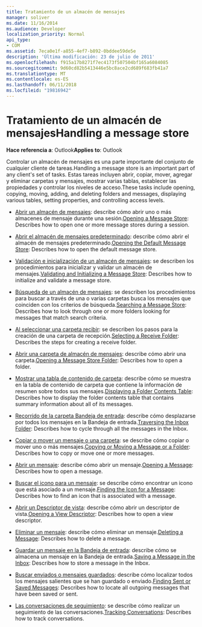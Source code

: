 ```yaml
---
title: Tratamiento de un almacén de mensajes
manager: soliver
ms.date: 11/16/2014
ms.audience: Developer
localization_priority: Normal
api_type:
- COM
ms.assetid: 7eca0e1f-a855-4ef7-b892-0bddee59de5e
description: 'Última modificación: 23 de julio de 2011'
ms.openlocfilehash: f915a17b8271f7ec4173f507504bf165a6084085
ms.sourcegitcommit: 9d60cd82b5413446e5bc8ace2cd689f683fb41a7
ms.translationtype: MT
ms.contentlocale: es-ES
ms.lasthandoff: 06/11/2018
ms.locfileid: "19816942"
---
```

# <a name="handling-a-message-store"></a><span data-ttu-id="80dcb-103">Tratamiento de un almacén de mensajes</span><span class="sxs-lookup"><span data-stu-id="80dcb-103">Handling a message store</span></span>
  
<span data-ttu-id="80dcb-104">**Hace referencia a**: Outlook</span><span class="sxs-lookup"><span data-stu-id="80dcb-104">**Applies to**: Outlook</span></span> 
  
<span data-ttu-id="80dcb-105">Controlar un almacén de mensajes es una parte importante del conjunto de cualquier cliente de tareas.</span><span class="sxs-lookup"><span data-stu-id="80dcb-105">Handling a message store is an important part of any client's set of tasks.</span></span> <span data-ttu-id="80dcb-106">Estas tareas incluyen abrir, copiar, mover, agregar y eliminar carpetas y mensajes, mostrar varias tablas, establecer las propiedades y controlar los niveles de acceso.</span><span class="sxs-lookup"><span data-stu-id="80dcb-106">These tasks include opening, copying, moving, adding, and deleting folders and messages, displaying various tables, setting properties, and controlling access levels.</span></span>

- <span data-ttu-id="80dcb-107">[Abrir un almacén de mensajes](opening-a-message-store.md): describe cómo abrir uno o más almacenes de mensaje durante una sesión.</span><span class="sxs-lookup"><span data-stu-id="80dcb-107">[Opening a Message Store](opening-a-message-store.md): Describes how to open one or more message stores during a session.</span></span>
    
- <span data-ttu-id="80dcb-108">[Abrir el almacén de mensajes predeterminado](opening-the-default-message-store.md): describe cómo abrir el almacén de mensajes predeterminado.</span><span class="sxs-lookup"><span data-stu-id="80dcb-108">[Opening the Default Message Store](opening-the-default-message-store.md): Describes how to open the default message store.</span></span>
    
- <span data-ttu-id="80dcb-109">[Validación e inicialización de un almacén de mensajes](validating-and-initializing-a-message-store.md): se describen los procedimientos para inicializar y validar un almacén de mensajes.</span><span class="sxs-lookup"><span data-stu-id="80dcb-109">[Validating and Initializing a Message Store](validating-and-initializing-a-message-store.md): Describes how to initialize and validate a message store.</span></span>
    
- <span data-ttu-id="80dcb-110">[Búsqueda de un almacén de mensajes](searching-a-message-store.md): se describen los procedimientos para buscar a través de una o varias carpetas busca los mensajes que coinciden con los criterios de búsqueda.</span><span class="sxs-lookup"><span data-stu-id="80dcb-110">[Searching a Message Store](searching-a-message-store.md): Describes how to look through one or more folders looking for messages that match search criteria.</span></span>
    
- <span data-ttu-id="80dcb-111">[Al seleccionar una carpeta recibir](selecting-a-receive-folder.md): se describen los pasos para la creación de una carpeta de recepción.</span><span class="sxs-lookup"><span data-stu-id="80dcb-111">[Selecting a Receive Folder](selecting-a-receive-folder.md): Describes the steps for creating a receive folder.</span></span>
    
- <span data-ttu-id="80dcb-112">[Abrir una carpeta de almacén de mensajes](opening-a-message-store-folder.md): describe cómo abrir una carpeta.</span><span class="sxs-lookup"><span data-stu-id="80dcb-112">[Opening a Message Store Folder](opening-a-message-store-folder.md): Describes how to open a folder.</span></span>
    
- <span data-ttu-id="80dcb-113">[Mostrar una tabla de contenido de carpeta](displaying-a-folder-contents-table.md): describe cómo se muestra en la tabla de contenido de carpeta que contiene la información de resumen sobre todos sus mensajes.</span><span class="sxs-lookup"><span data-stu-id="80dcb-113">[Displaying a Folder Contents Table](displaying-a-folder-contents-table.md): Describes how to display the folder contents table that contains summary information about all of its messages.</span></span>
    
- <span data-ttu-id="80dcb-114">[Recorrido de la carpeta Bandeja de entrada](traversing-the-inbox-folder.md): describe cómo desplazarse por todos los mensajes en la Bandeja de entrada.</span><span class="sxs-lookup"><span data-stu-id="80dcb-114">[Traversing the Inbox Folder](traversing-the-inbox-folder.md): Describes how to cycle through all the messages in the Inbox.</span></span>
    
- <span data-ttu-id="80dcb-115">[Copiar o mover un mensaje o una carpeta](copying-or-moving-a-message-or-a-folder.md): se describe cómo copiar o mover uno o más mensajes.</span><span class="sxs-lookup"><span data-stu-id="80dcb-115">[Copying or Moving a Message or a Folder](copying-or-moving-a-message-or-a-folder.md): Describes how to copy or move one or more messages.</span></span>
    
- <span data-ttu-id="80dcb-116">[Abrir un mensaje](opening-a-message.md): describe cómo abrir un mensaje.</span><span class="sxs-lookup"><span data-stu-id="80dcb-116">[Opening a Message](opening-a-message.md): Describes how to open a message.</span></span>
    
- <span data-ttu-id="80dcb-117">[Buscar el icono para un mensaje](finding-the-icon-for-a-message.md): se describe cómo encontrar un icono que está asociado a un mensaje.</span><span class="sxs-lookup"><span data-stu-id="80dcb-117">[Finding the Icon for a Message](finding-the-icon-for-a-message.md): Describes how to find an icon that is associated with a message.</span></span>
    
- <span data-ttu-id="80dcb-118">[Abrir un Descriptor de vista](opening-a-view-descriptor.md): describe cómo abrir un descriptor de vista.</span><span class="sxs-lookup"><span data-stu-id="80dcb-118">[Opening a View Descriptor](opening-a-view-descriptor.md): Describes how to open a view descriptor.</span></span>
    
- <span data-ttu-id="80dcb-119">[Eliminar un mensaje](deleting-a-message.md): describe cómo eliminar un mensaje.</span><span class="sxs-lookup"><span data-stu-id="80dcb-119">[Deleting a Message](deleting-a-message.md): Describes how to delete a message.</span></span>
    
- <span data-ttu-id="80dcb-120">[Guardar un mensaje en la Bandeja de entrada](saving-a-message-in-the-inbox.md): describe cómo se almacena un mensaje en la Bandeja de entrada.</span><span class="sxs-lookup"><span data-stu-id="80dcb-120">[Saving a Message in the Inbox](saving-a-message-in-the-inbox.md): Describes how to store a message in the Inbox.</span></span>
    
- <span data-ttu-id="80dcb-121">[Buscar enviados o mensajes guardados](finding-sent-or-saved-messages.md): describe cómo localizar todos los mensajes salientes que se han guardado o enviado.</span><span class="sxs-lookup"><span data-stu-id="80dcb-121">[Finding Sent or Saved Messages](finding-sent-or-saved-messages.md): Describes how to locate all outgoing messages that have been saved or sent.</span></span>
    
- <span data-ttu-id="80dcb-122">[Las conversaciones de seguimiento](tracking-conversations.md): se describe cómo realizar un seguimiento de las conversaciones.</span><span class="sxs-lookup"><span data-stu-id="80dcb-122">[Tracking Conversations](tracking-conversations.md): Describes how to track conversations.</span></span>
    

